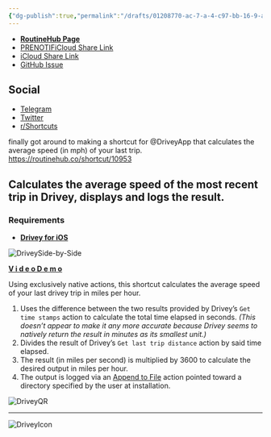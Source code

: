 ```yaml
---
{"dg-publish":true,"permalink":"/drafts/01208770-ac-7-a-4-c97-bb-16-9-a2-e13291-f22/","dgHomeLink":true,"dgPassFrontmatter":false}
---
```



- [**RoutineHub Page**](https://routinehub.co/shortcut/10953)
- [PRENOTIFiCloud Share Link](https://www.icloud.com/shortcuts/d31637ae5c9b4a32ac00e86d0e5db616)
- [iCloud Share Link](https://www.icloud.com/shortcuts/4acf31b1002e404ba15b0900b49d1dc0)
- [GitHub Issue](https://github.com/extratone/i/issues/132)

## Social
- [Telegram](https://t.me/extratone/9964)
- [Twitter](https://twitter.com/NeoYokel/status/1487144867889303557)
- [r/Shortcuts](https://reddit.com/r/shortcuts/comments/seys18/average_speed_mph_of_your_last_drivey_trip/)

finally got around to making a shortcut for @DriveyApp that calculates the average speed (in mph) of your last trip. https://routinehub.co/shortcut/10953

## Calculates the average speed of the most recent trip in Drivey, displays and logs the result.

### Requirements

- [**Drivey for iOS**](https://apps.apple.com/us/app/drivey/id1590360678)

![DriveySide-by-Side](https://user-images.githubusercontent.com/43663476/151585041-838746ff-c646-45ff-8e82-c55681f692f3.png)

[**V i d e o   D e m o**](https://user-images.githubusercontent.com/43663476/151585091-7e28c94f-7cda-496b-8b6f-d97bd46f372c.MOV)

Using exclusively native actions, this shortcut calculates the average speed of your last drivey trip in miles per hour.
1. Uses the difference between the two results provided by Drivey’s `Get time stamps` action to calculate the total time elapsed in seconds. *(This doesn’t appear to make it any more accurate because Drivey seems to natively return the result in minutes as its smallest unit.)*
2. Divides the result of Drivey’s `Get last trip distance` action by said time elapsed.
3. The result (in miles per second) is multiplied by 3600 to calculate the desired output in miles per hour.
4. The output is logged via an [Append to File](https://www.matthewcassinelli.com/actions/append-to-file/) action pointed toward a directory specified by the user at installation.

![DriveyQR](https://user-images.githubusercontent.com/43663476/151585842-b13f5ab1-c130-496f-845c-973ba471fe86.png)

---
![DriveyIcon](https://user-images.githubusercontent.com/43663476/151585567-a3de2314-4ddc-4b27-a821-54ff225ed44c.png)